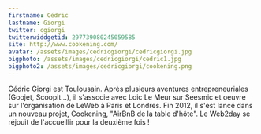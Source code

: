 ```yaml
---
firstname: Cédric 
lastname: Giorgi
twitter: cgiorgi
twitterwiddgetid: 297739080245059585
site: http://www.cookening.com/
avatar: /assets/images/cedricgiorgi/cedricgiorgi.jpg
bigphoto: /assets/images/cedricgiorgi/cedric1.jpg
bigphoto2: /assets/images/cedricgiorgi/cookening.png
---
```


Cédric Giorgi est Toulousain. Après plusieurs aventures entrepreneuriales (Goojet, Scoopit…), il s'associe avec Loic Le Meur sur Seesmic et oeuvre sur l'organisation de LeWeb à Paris et Londres. Fin 2012, il s'est lancé dans un nouveau projet, Cookening, "AirBnB de la table d'hôte". Le Web2day se réjouit de l'accueillir pour la deuxième fois !


